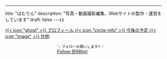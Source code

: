 ---
title: "ほむりん"
description: "写真・動画撮影編集、Webサイトの製作・運営をしています"
draft: false
---zz

<style>
.top-btn{
  width:100%;
  padding: 0.5em;
  display: inline-block;
  color: #FFF;
}
.top-twbtn {
  width: 170px;
  margin-left: auto;
  margin-right: auto;
}
</style>

<div class="w-full grid gap-4 sm:grid-cols-2 md:grid-cols-3">
<a class="!rounded-md bg-primary-600 px-4 py-2 !text-neutral !no-underline hover:!bg-primary-500 dark:bg-primary-800 dark:hover:!bg-primary-700" href="/about/">
{{< icon "ghost" >}}
プロフィール
</a>
<a class="!rounded-md bg-primary-600 px-4 py-2 !text-neutral !no-underline hover:!bg-primary-500 dark:bg-primary-800 dark:hover:!bg-primary-700" href="/eventlist/">
{{< icon "circle-info" >}}
今後の予定
</a>
<a class="!rounded-md bg-primary-600 px-4 py-2 !text-neutral !no-underline hover:!bg-primary-500 dark:bg-primary-800 dark:hover:!bg-primary-700" href="https://twitter.com/search?q=%4098tml%20filter%3Amedia%20min_retweets%3A5%20-from%3A98tml&f=image" target="_blank">
{{< icon "image" >}}
作例
</a>
</div>

<p class="top-twbtn">
<small class="text-center">＼ フォローお願いします!! ／</small>
<a href="https://twitter.com/intent/follow?original_referer=&ref_src=twsrc&screen_name=98tml&tw_p=followbutton" class="twitter-follow-button tw-align-center" style="float: none;">Follow @98tml</a>
<script async src="https://platform.twitter.com/widgets.js" charset="utf-8"></script>
</p>
